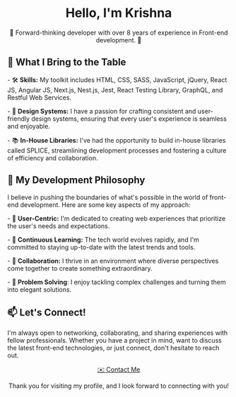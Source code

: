 <h1 align="center">Hello, I'm Krishna </h1>
<p align="center">
  🚀 Forward-thinking developer with over 8 years of experience in Front-end development. 🚀
</p>

<h2>🎯 What I Bring to the Table</h2>

 <span>-<span> 🛠️ **Skills:** My toolkit includes HTML, CSS, SASS, JavaScript, jQuery, React JS, Angular JS, Next.js, Nest.js, Jest, React Testing Library, GraphQL, and Restful Web Services. 

<span> - </span> 🎨 **Design Systems:** I have a passion for crafting consistent and user-friendly design systems, ensuring that every user's experience is seamless and enjoyable.

<span> -</span> 📚 **In-House Libraries:** I've had the opportunity to build in-house libraries called SPLICE, streamlining development processes and fostering a culture of efficiency and collaboration.

<h2>🚀 My Development Philosophy</h2>

<p>
  I believe in pushing the boundaries of what's possible in the world of front-end development. Here are some key aspects of my approach:
</p>

<span> - <span> 🎯 **User-Centric:** I'm dedicated to creating web experiences that prioritize the user's needs and expectations.

<span> - <span>  📖 **Continuous Learning:** The tech world evolves rapidly, and I'm committed to staying up-to-date with the latest trends and tools.

<span> - </span> 🤝 **Collaboration:** I thrive in an environment where diverse perspectives come together to create something extraordinary.

<span> - <span> 🧩 **Problem Solving**: I enjoy tackling complex challenges and turning them into elegant solutions.

<h2>📫 Let's Connect!</h2>

<p>
  I'm always open to networking, collaborating, and sharing experiences with fellow professionals. Whether you have a project in mind, want to discuss the latest front-end technologies, or just connect, don't hesitate to reach out.
</p>

<p align="center">
  <a href="mailto:youremail@example.com">✉️ Contact Me</a>
</p>

<p align="center">
  Thank you for visiting my profile, and I look forward to connecting with you!
</p>
